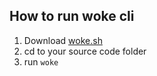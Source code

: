 ##  How to run woke cli
1. Download [woke.sh](./woke.sh)
2. cd to your source code folder
3. run ```woke```


